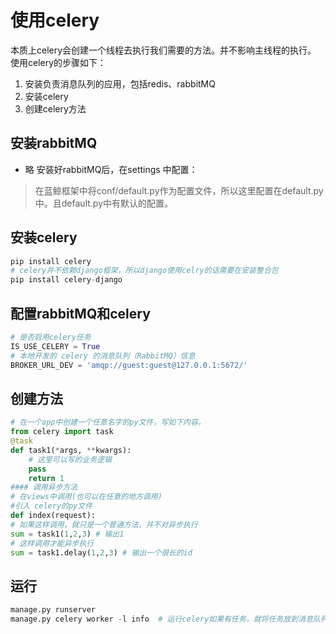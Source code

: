 # 使用celery

本质上celery会创建一个线程去执行我们需要的方法。并不影响主线程的执行。
使用celery的步骤如下：

1. 安装负责消息队列的应用，包括redis、rabbitMQ
2. 安装celery
3. 创建celery方法

## 安装rabbitMQ
- 略
安装好rabbitMQ后，在settings 中配置：
>在蓝鲸框架中将conf/default.py作为配置文件，所以这里配置在default.py中。且default.py中有默认的配置。

## 安装celery
```python
pip install celery
# celery并不依赖django框架，所以django使用celry的话需要在安装整合包
pip install celery-django
```

## 配置rabbitMQ和celery
```py
# 是否启用celery任务
IS_USE_CELERY = True
# 本地开发的 celery 的消息队列（RabbitMQ）信息
BROKER_URL_DEV = 'amqp://guest:guest@127.0.0.1:5672/'
```

## 创建方法

```python
# 在一个app中创建一个任意名字的py文件，写如下内容。
from celery import task
@task
def task1(*args, **kwargs):
    # 这里可以写的业务逻辑
    pass
    return 1
#### 调用异步方法
# 在views中调用(也可以在任意的地方调用)
#引入 celery的py文件
def index(request):
# 如果这样调用，就只是一个普通方法，并不对异步执行
sum = task1(1,2,3) # 输出1
# 这样调用才能异步执行
sum = task1.delay(1,2,3) # 输出一个很长的id

```
## 运行
```py
manage.py runserver
manage.py celery worker -l info  # 运行celery如果有任务，就将任务放到消息队列中，这里使用的是rabbitMQ
```